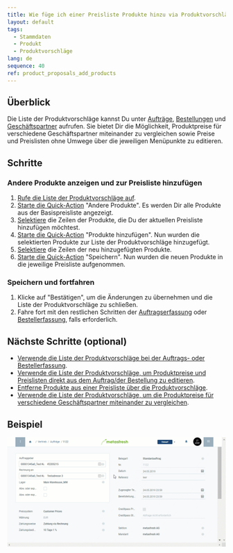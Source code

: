 ```yaml
---
title: Wie füge ich einer Preisliste Produkte hinzu via Produktvorschläge?
layout: default
tags:
  - Stammdaten
  - Produkt
  - Produktvorschläge
lang: de
sequence: 40
ref: product_proposals_add_products
---
```


## Überblick
Die Liste der Produktvorschläge kannst Du unter [Aufträge](Auftrag_erfassen), [Bestellungen](Bestellung_erfassen) und [Geschäftspartner](Neuer_Geschaeftspartner) aufrufen. Sie bietet Dir die Möglichkeit, Produktpreise für verschiedene Geschäftspartner miteinander zu vergleichen sowie Preise und Preislisten ohne Umwege über die jeweiligen Menüpunkte zu editieren.

## Schritte

### Andere Produkte anzeigen und zur Preisliste hinzufügen
1. [Rufe die Liste der Produktvorschläge auf](Produktvorschlaege_aufrufen).
1. [Starte die Quick-Action](AktionStarten) "Andere Produkte". Es werden Dir alle Produkte aus der Basispreisliste angezeigt.
1. [Selektiere](AuswahlBelege) die Zeilen der Produkte, die Du der aktuellen Preisliste hinzufügen möchtest.
1. [Starte die Quick-Action](AktionStarten) "Produkte hinzufügen". Nun wurden die selektierten Produkte zur Liste der Produktvorschläge hinzugefügt.
1. [Selektiere](AuswahlBelege) die Zeilen der neu hinzugefügten Produkte.
1. [Starte die Quick-Action](AktionStarten) "Speichern". Nun wurden die neuen Produkte in die jeweilige Preisliste aufgenommen.

### Speichern und fortfahren
1. Klicke auf "Bestätigen", um die Änderungen zu übernehmen und die Liste der Produktvorschläge zu schließen.
1. Fahre fort mit den restlichen Schritten der [Auftragserfassung](Auftrag_erfassen) oder [Bestellerfassung](Bestellung_erfassen), falls erforderlich.

## Nächste Schritte (optional)
- [Verwende die Liste der Produktvorschläge bei der Auftrags- oder Bestellerfassung](Produktvorschlaege_Auftrag_Bestellung).
- [Verwende die Liste der Produktvorschläge, um Produktpreise und Preislisten direkt aus dem Auftrag/der Bestellung zu editieren](Produktvorschlaege_Preise_editieren).
- [Entferne Produkte aus einer Preisliste über die Produktvorschläge](Produktvorschlaege_Produkte_entfernen).
- [Verwende die Liste der Produktvorschläge, um die Produktpreise für verschiedene Geschäftspartner miteinander zu vergleichen](Produktvorschlaege_Preisvergleich).

## Beispiel
![](assets/Produktvorschlaege_Produkte_hinzufuegen.gif)
